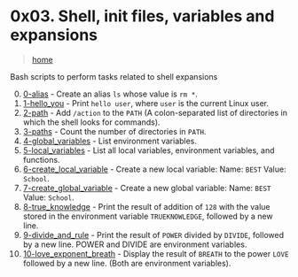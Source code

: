 # 0x03. Shell, init files, variables and expansions

> [home](../README.md)

Bash scripts to perform tasks related to shell expansions

0. [0-alias](./0-alias) - Create an alias `ls` whose value is `rm *`.
1. [1-hello_you](./1-hello_you) - Print `hello user`, where `user` is the
   current Linux user.
2. [2-path](./2-path) - Add `/action` to the `PATH` (A colon-separated list of
   directories in which the shell looks for commands).
3. [3-paths](./3-paths) - Count the number of directories in `PATH`.
4. [4-global_variables](./4-global_variables) - List environment variables.
5. [5-local_variables](./5-local_variables) - List all local variables,
   environment variables, and functions.
6. [6-create_local_variable](./6-create_local_variable) - Create a new local
   variable: Name: `BEST` Value: `School`.
7. [7-create_global_variable](./7-create_global_variable) - Create a new global
   variable: Name: `BEST` Value: `School`.
8. [8-true_knowledge](./8-true_knowledge) - Print the result of  addition of
   `128` with the value stored in the environment variable `TRUEKNOWLEDGE`,
   followed by a new line.
9. [9-divide_and_rule](./9-divide_and_rule) - Print the result of `POWER`
   divided by `DIVIDE`, followed by a new line. POWER and DIVIDE are
   environment variables.
10. [10-love_exponent_breath](./10-love_exponent_breath) - Display the result
    of `BREATH` to the power `LOVE` followed by a new line.
    (Both are environment variables).

